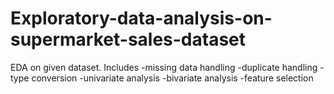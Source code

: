 # Exploratory-data-analysis-on-supermarket-sales-dataset
EDA on given dataset. Includes 
-missing data handling
-duplicate handling
-type conversion
-univariate analysis
-bivariate analysis
-feature selection

